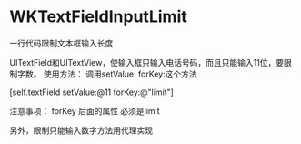 # WKTextFieldInputLimit
一行代码限制文本框输入长度

UITextField和UITextView，使输入框只输入电话号码，而且只能输入11位，要限制字数。
使用方法：
调用setValue: forKey:这个方法

[self.textField setValue:@11 forKey:@"limit"]

注意事项：
forKey 后面的属性 必须是limit


另外，限制只能输入数字方法用代理实现
